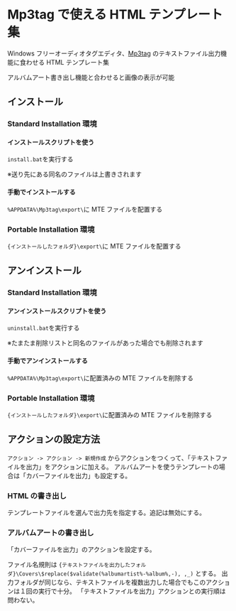 # Mp3tag で使える HTML テンプレート集

Windows フリーオーディオタグエディタ、[Mp3tag](https://www.mp3tag.de/) のテキストファイル出力機能に食わせる HTML テンプレート集

アルバムアート書き出し機能と合わせると画像の表示が可能

## インストール

### Standard Installation 環境

#### インストールスクリプトを使う

`install.bat`を実行する

※送り先にある同名のファイルは上書きされます

#### 手動でインストールする

`%APPDATA%\Mp3tag\export\`に MTE ファイルを配置する

### Portable Installation 環境

`{インストールしたフォルダ}\export\`に MTE ファイルを配置する

## アンインストール

### Standard Installation 環境

#### アンインストールスクリプトを使う

`uninstall.bat`を実行する

※たまたま削除リストと同名のファイルがあった場合でも削除されます

#### 手動でアンインストールする

`%APPDATA%\Mp3tag\export\`に配置済みの MTE ファイルを削除する

### Portable Installation 環境

`{インストールしたフォルダ}\export\`に配置済みの MTE ファイルを削除する

## アクションの設定方法

`アクション -> アクション -> 新規作成` からアクションをつくって、「テキストファイルを出力」をアクションに加える。
アルバムアートを使うテンプレートの場合は「カバーファイルを出力」も設定する。

### HTML の書き出し

テンプレートファイルを選んで出力先を指定する。追記は無効にする。

### アルバムアートの書き出し

「カバーファイルを出力」のアクションを設定する。

ファイル名規則は `{テキストファイルを出力したフォルダ}\Covers\$replace($validate(%albumartist%-%album%,-), ,_)` とする。
出力フォルダが同じなら、テキストファイルを複数出力した場合でもこのアクションは１回の実行で十分。
「テキストファイルを出力」アクションとの実行順は問わない。
